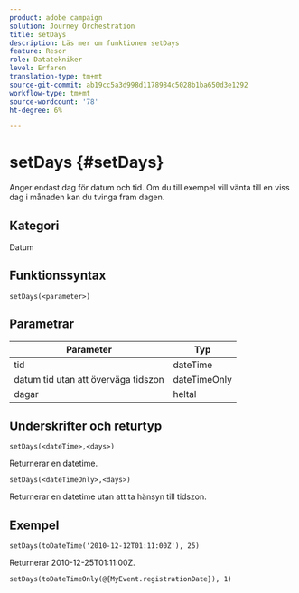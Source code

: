 ```yaml
---
product: adobe campaign
solution: Journey Orchestration
title: setDays
description: Läs mer om funktionen setDays
feature: Resor
role: Datatekniker
level: Erfaren
translation-type: tm+mt
source-git-commit: ab19cc5a3d998d1178984c5028b1ba650d3e1292
workflow-type: tm+mt
source-wordcount: '78'
ht-degree: 6%

---
```



# setDays {#setDays}

Anger endast dag för datum och tid. Om du till exempel vill vänta till en viss dag i månaden kan du tvinga fram dagen.

## Kategori

Datum

## Funktionssyntax

`setDays(<parameter>)`

## Parametrar

| Parameter | Typ |
|--- |--- |
| tid | dateTime |
| datum tid utan att överväga tidszon | dateTimeOnly |
| dagar | heltal |

## Underskrifter och returtyp

`setDays(<dateTime>,<days>)`

Returnerar en datetime.

`setDays(<dateTimeOnly>,<days>)`

Returnerar en datetime utan att ta hänsyn till tidszon.

## Exempel

`setDays(toDateTime('2010-12-12T01:11:00Z'), 25)`

Returnerar 2010-12-25T01:11:00Z.

`setDays(toDateTimeOnly(@{MyEvent.registrationDate}), 1)`
